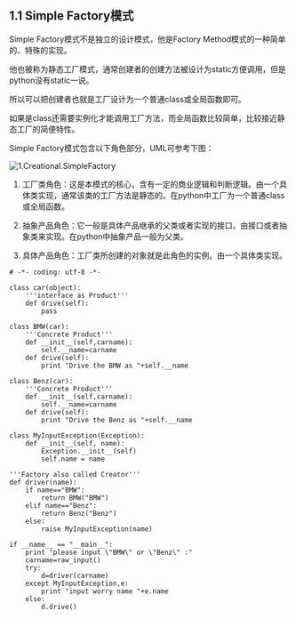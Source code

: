 
## 1.1 Simple Factory模式

Simple Factory模式不是独立的设计模式，他是Factory Method模式的一种简单的、特殊的实现。

他也被称为静态工厂模式，通常创建者的创建方法被设计为static方便调用，但是python没有static一说。

所以可以把创建者也就是工厂设计为一个普通class或全局函数即可。

如果是class还需要实例化才能调用工厂方法，而全局函数比较简单，比较接近静态工厂的简便特性。

Simple Factory模式包含以下角色部分，UML可参考下图：

![1.Creational.SimpleFactory](https://github.com/yc19890920/python_learn/tree/master/Class/Patterns/img/1.Creational.SimpleFactory.png)

1) 工厂类角色：这是本模式的核心，含有一定的商业逻辑和判断逻辑。由一个具体类实现，通常该类的工厂方法是静态的。在python中工厂为一个普通class或全局函数。

2) 抽象产品角色：它一般是具体产品继承的父类或者实现的接口。由接口或者抽象类来实现。在python中抽象产品一般为父类。

3) 具体产品角色：工厂类所创建的对象就是此角色的实例。由一个具体类实现。

```
# -*- coding: utf-8 -*-

class car(object):
    '''interface as Product'''
    def drive(self):
        pass

class BMW(car):
    '''Concrete Product'''
    def __init__(self,carname):
        self.__name=carname
    def drive(self):
        print "Drive the BMW as "+self.__name

class Benz(car):
    '''Concrete Product'''
    def __init__(self,carname):
        self.__name=carname
    def drive(self):
        print "Drive the Benz as "+self.__name
        
class MyInputException(Exception):
    def __init__(self, name):
        Exception.__init__(self)
        self.name = name
        
'''Factory also called Creator'''
def driver(name):
    if name=="BMW":
        return BMW("BMW")
    elif name=="Benz":
        return Benz("Benz")
    else:
        raise MyInputException(name)
        
if __name__ == "__main__":
    print "please input \"BMW\" or \"Benz\" :"
    carname=raw_input()
    try:
        d=driver(carname)
    except MyInputException,e:
        print "input worry name "+e.name
    else:
        d.drive()
```
